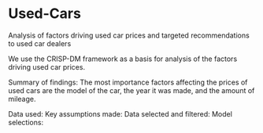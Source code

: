 # Used-Cars
Analysis of factors driving used car prices and targeted recommendations to used car dealers

We use the CRISP-DM framework as a basis for analysis of the factors driving used car prices. 

Summary of findings: The most importance factors affecting the prices of used cars are the model of the car, the year it was made, 
and the amount of mileage. 

Data used:
Key assumptions made:
Data selected and filtered:
Model selections:



